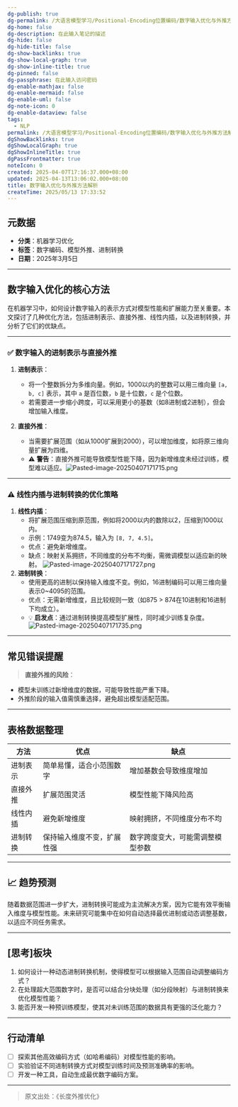 ```yaml
---
dg-publish: true
dg-permalink: /大语言模型学习/Positional-Encoding位置编码/数字输入优化与外推方法解析
dg-home: false
dg-description: 在此输入笔记的描述
dg-hide: false
dg-hide-title: false
dg-show-backlinks: true
dg-show-local-graph: true
dg-show-inline-title: true
dg-pinned: false
dg-passphrase: 在此输入访问密码
dg-enable-mathjax: false
dg-enable-mermaid: false
dg-enable-uml: false
dg-note-icon: 0
dg-enable-dataview: false
tags:
  - NLP
permalink: /大语言模型学习/Positional-Encoding位置编码/数字输入优化与外推方法解析/
dgShowBacklinks: true
dgShowLocalGraph: true
dgShowInlineTitle: true
dgPassFrontmatter: true
noteIcon: 0
created: 2025-04-07T17:16:37.000+08:00
updated: 2025-04-13T13:06:02.000+08:00
title: 数字输入优化与外推方法解析
createTime: 2025/05/13 17:33:52
---
```




## 元数据
- **分类**：机器学习优化
- **标签**：数字编码、模型外推、进制转换
- **日期**：2025年3月5日

---



## 数字输入优化的核心方法
在机器学习中，如何设计数字输入的表示方式对模型性能和扩展能力至关重要。本文探讨了几种优化方法，包括进制表示、直接外推、线性内插，以及进制转换，并分析了它们的优缺点。

---

### ✅ 数字输入的进制表示与直接外推
1. **进制表示**：
   - 将一个整数拆分为多维向量。例如，1000以内的整数可以用三维向量 `[a, b, c]` 表示，其中 `a` 是百位数，`b` 是十位数，`c` 是个位数。
   - 若需要进一步缩小跨度，可以采用更小的基数（如8进制或2进制），但会增加输入维度。

2. **直接外推**：
   - 当需要扩展范围（如从1000扩展到2000），可以增加维度，如将原三维向量扩展为四维。
   - ⚠ **警告**：直接外推可能导致模型性能下降，因为新增维度未经过训练，模型难以适应。![Pasted-image-20250407171715.png](/img/user/%E9%99%84%E4%BB%B6/Pasted%20image%2020250407171715.png)

---


### ⚠ 线性内插与进制转换的优化策略
1. **线性内插**：
   - 将扩展范围压缩到原范围，例如将2000以内的数除以2，压缩到1000以内。
   - 示例：1749变为874.5，输入为 `[8, 7, 4.5]`。
   - 优点：避免新增维度。
   - 缺点：映射关系拥挤，不同维度的分布不均衡，需微调模型以适应新的映射。
![Pasted-image-20250407171727.png](/img/user/%E9%99%84%E4%BB%B6/Pasted%20image%2020250407171727.png)
1. **进制转换**：
   - 使用更高的进制以保持输入维度不变。例如，16进制编码可以用三维向量表示0~4095的范围。
   - 优点：无需新增维度，且比较规则一致（如875 > 874在10进制和16进制下均成立）。
   - 💡 **启发点**：通过进制转换提高模型扩展性，同时减少训练复杂度。
![Pasted-image-20250407171735.png](/img/user/%E9%99%84%E4%BB%B6/Pasted%20image%2020250407171735.png)
---



## 常见错误提醒
> **直接外推的风险**：
- 模型未训练过新增维度的数据，可能导致性能严重下降。
- 外推阶段的输入值需慎重选择，避免超出模型适配范围。

---



## 表格数据整理
| 方法            | 优点                                   | 缺点                                   |
|-----------------|---------------------------------------|---------------------------------------|
| 进制表示        | 简单易懂，适合小范围数字              | 增加基数会导致维度增加                |
| 直接外推        | 扩展范围灵活                         | 模型性能下降风险高                    |
| 线性内插        | 避免新增维度                         | 映射拥挤，不同维度分布不均            |
| 进制转换        | 保持输入维度不变，扩展性强           | 数字跨度变大，可能需调整模型参数       |

---



## 📈 趋势预测
随着数据范围进一步扩大，进制转换可能成为主流解决方案，因为它能有效平衡输入维度与模型性能。未来研究可能集中在如何自动选择最优进制或动态调整基数，以适应不同任务需求。

---



## [思考]板块
1. 如何设计一种动态进制转换机制，使得模型可以根据输入范围自动调整编码方式？
2. 在处理超大范围数字时，是否可以结合分块处理（如分段映射）与进制转换来优化模型性能？
3. 能否开发一种预训练模型，使其对未训练范围的数据具有更强的泛化能力？

---



## 行动清单
- [ ] 探索其他高效编码方式（如哈希编码）对模型性能的影响。
- [ ] 实验验证不同进制转换方式对模型训练时间及预测准确率的影响。
- [ ] 开发一种工具，自动生成最优数字编码方案。

---

> 原文出处：《长度外推优化》

